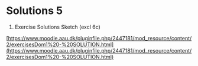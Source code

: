 # Solutions 5

1. Exercise Solutions Sketch (excl 6c)

[https://www.moodle.aau.dk/pluginfile.php/2447181/mod_resource/content/2/exercisesDom1%20-%20SOLUTION.html](https://www.moodle.aau.dk/pluginfile.php/2447181/mod_resource/content/2/exercisesDom1%20-%20SOLUTION.html)